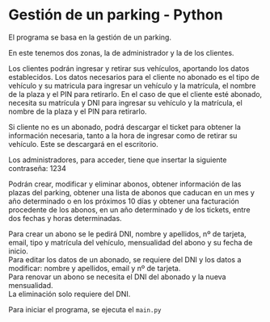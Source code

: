 # Gestión de un parking - Python

El programa se basa en la gestión de un parking.

En este tenemos dos zonas, la de administrador y la de los clientes.

Los clientes podrán ingresar y retirar sus vehículos, aportando los datos establecidos. Los datos necesarios para el cliente no abonado es el tipo de vehículo y su matricula para ingresar un vehículo y la matrícula, el nombre de la plaza y el PIN para retirarlo. En el caso de que el cliente esté abonado, necesita su matrícula y DNI para ingresar su vehículo y la matrícula, el nombre de la plaza y el PIN para retirarlo.

Si cliente no es un abonado, podrá descargar el ticket para obtener la información necesaria, tanto a la hora de ingresar como de retirar su vehículo. Este se descargará en el escritorio.  

Los administradores, para acceder, tiene que insertar la siguiente contraseña: 1234  

Podrán crear, modificar y eliminar abonos, obtener información de las plazas del parking, obtener una lista de abonos que caducan en un mes y año determinado o en los próximos 10 días y obtener una facturación procedente de los abonos, en un año determinado y de los tickets, entre dos fechas y horas determinadas.

Para crear un abono se le pedirá DNI, nombre y apellidos, nº de tarjeta, email, tipo y matrícula del vehículo, mensualidad del abono y su fecha de inicio.  
Para editar los datos de un abonado, se requiere del DNI y los datos a modificar: nombre y apellidos, email y nº de tarjeta.  
Para renovar un abono se necesita el DNI del abonado y la nueva mensualidad.  
La eliminación solo requiere del DNI.  



Para iniciar el programa, se ejecuta el ```main.py```

